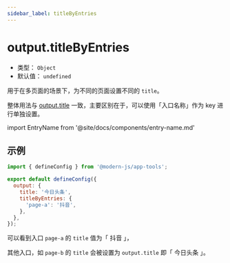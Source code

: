 ```yaml
---
sidebar_label: titleByEntries
---
```


# output.titleByEntries



- 类型： `Object`
- 默认值： `undefined`

用于在多页面的场景下，为不同的页面设置不同的 `title`。

整体用法与 [output.title](/docs/configure/app/output/title) 一致，主要区别在于，可以使用「入口名称」作为 key 进行单独设置。

import EntryName from '@site/docs/components/entry-name.md'

<EntryName />

## 示例

```js title="modern.config.js"
import { defineConfig } from '@modern-js/app-tools';

export default defineConfig({
  output: {
    title: '今日头条',
    titleByEntries: {
      'page-a': '抖音',
    },
  },
});
```

可以看到入口 `page-a` 的 `title` 值为「 抖音 」，

其他入口，如 `page-b` 的 `title` 会被设置为 `output.title` 即「 今日头条 」。
